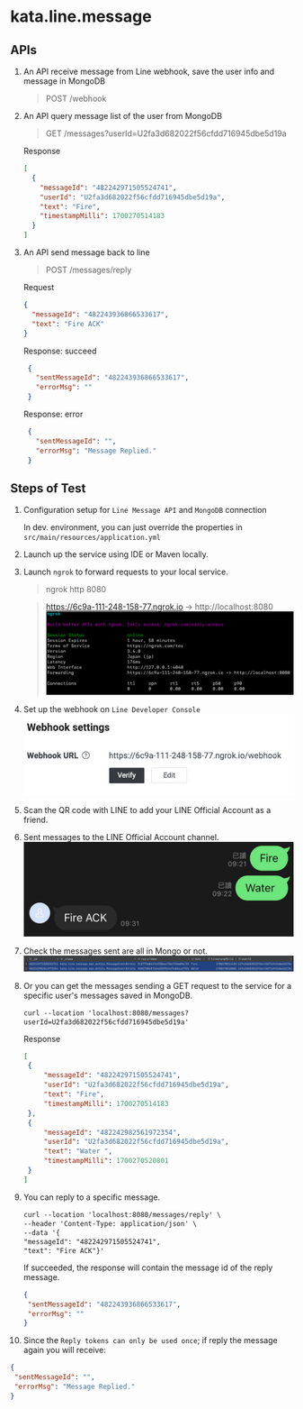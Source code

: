 # kata.line.message

## APIs

1.  An API receive message from Line webhook, save the user info and message in MongoDB
    > POST /webhook

2. An API query message list of the user from MongoDB
   > GET /messages?userId=U2fa3d682022f56cfdd716945dbe5d19a

   Response
    ```json
    [
      {
        "messageId": "482242971505524741",
        "userId": "U2fa3d682022f56cfdd716945dbe5d19a",
        "text": "Fire",
        "timestampMilli": 1700270514183
      }
    ]
    ```

3. An API send message back to line
   > POST /messages/reply
    
    Request
    ```json
    {
      "messageId": "482243936866533617",
      "text": "Fire ACK"
    } 
   ```
   Response: succeed
   ```json
    {
      "sentMessageId": "482243936866533617",
      "errorMsg": ""
    }
   ```
   Response: error
   ```json
    {
      "sentMessageId": "",
      "errorMsg": "Message Replied."
    }
   ```

## Steps of Test

1. Configuration setup for `Line Message API` and `MongoDB` connection
   
   In dev. environment, you can just override the properties in `src/main/resources/application.yml`

2. Launch up the service using IDE or Maven locally.

3. Launch `ngrok` to forward requests to your local service.
   > ngrok http 8080

   > https://6c9a-111-248-158-77.ngrok.io -> http://localhost:8080
   ![ngrok.png](images%2Fngrok.png)

4. Set up the webhook on `Line Developer Console`
   ![line_console_webhook.png](images%2Fline_console_webhook.png)

5. Scan the QR code with LINE to add your LINE Official Account as a friend.

6. Sent messages to the LINE Official Account channel.
   ![line_sent_msg_to_official_acc.jpg](images%2Fline_sent_msg_to_official_acc.jpg)

7. Check the messages sent are all in Mongo or not.
   ![mongo_msgs.png](images%2Fmongo_msgs.png)

8. Or you can get the messages sending a GET request to the service for a specific user's messages saved in MongoDB.
   ```shell
   curl --location 'localhost:8080/messages?userId=U2fa3d682022f56cfdd716945dbe5d19a'
   ```
   Response
   ```json
   [
    {
        "messageId": "482242971505524741",
        "userId": "U2fa3d682022f56cfdd716945dbe5d19a",
        "text": "Fire",
        "timestampMilli": 1700270514183
    },
    {
        "messageId": "482242982561972354",
        "userId": "U2fa3d682022f56cfdd716945dbe5d19a",
        "text": "Water ",
        "timestampMilli": 1700270520801
    }
   ]
   ```
9. You can reply to a specific message.
   ```shell
   curl --location 'localhost:8080/messages/reply' \
   --header 'Content-Type: application/json' \
   --data '{
   "messageId": "482242971505524741",
   "text": "Fire ACK"}'
   ```
   If succeeded, the response will contain the message id of the reply message.
   ```json
   {
    "sentMessageId": "482243936866533617",
    "errorMsg": ""
   }
   ```

10. Since the `Reply tokens can only be used once`; if reply the message again you will receive:
   ```json
   {
    "sentMessageId": "",
    "errorMsg": "Message Replied."
   }
   ```